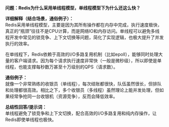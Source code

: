 **问题：Redis为什么采用单线程模型，单线程模型下为什么还这么快？**

**详细解释（结合场景，通俗例子）：**  
Redis采用单线程模型，主要是因为其所有操作都在内存中完成，执行速度极快，真正的“瓶颈”往往不是CPU计算，而是网络IO和内存访问。单线程可以避免多线程开发中常见的锁竞争、上下文切换等问题，简化了实现逻辑，也极大提升了并发执行的效率。

在单线程下，Redis依赖于高效的I/O多路复用机制（比如epoll），能够同时处理大量的客户端请求。因为每个请求执行速度非常快（一般是微秒级），所以即使是单线程，也能支撑每秒数万甚至十万级别的QPS（请求数）。

**通俗例子：**  
就像一个非常熟练的收银员（单线程），每次结账都很快，队伍虽然很长，但排队和处理都很高效。相比之下，多个收银员（多线程）虽然理论上能并发处理，但如果经常争抢同一台收银机（资源竞争），反而会降低效率。

**总结性回答/提示词：**  
单线程避免了锁竞争和上下文切换，配合高效的I/O多路复用和纯内存操作，让Redis即使单线程也极快。